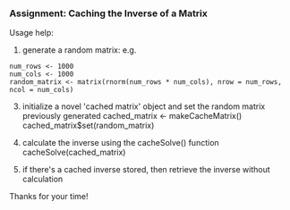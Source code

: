 ### Assignment: Caching the Inverse of a Matrix

Usage help:
1. generate a random matrix:
e.g.
```
num_rows <- 1000
num_cols <- 1000
random_matrix <- matrix(rnorm(num_rows * num_cols), nrow = num_rows, ncol = num_cols)
```

3. initialize a novel 'cached matrix' object and set the random matrix previously generated
cached_matrix <- makeCacheMatrix()
cached_matrix$set(random_matrix)

4. calculate the inverse using the cacheSolve() function
cacheSolve(cached_matrix)
5. if there's a cached inverse stored, then retrieve the inverse without calculation

Thanks for your time!
